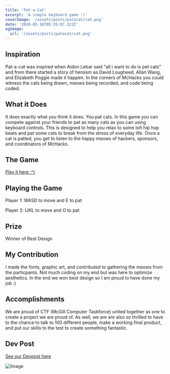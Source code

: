 ```yaml
---
title: 'Pat-a-Cat'
excerpt: 'A simple keyboard game :)'
coverImage: '/assets/posts/patacat/cat.png'
date: '2020-03-16T05:35:07.322Z'
ogImage:
  url: '/assets/posts/patacat/cat.png'
---
```



## Inspiration 

Pat-a-cat was inspired when Aidon Lebar said "all i want to do is pet cats" and from there started a story of heroism as David Lougheed, Allan Wang, and Elizabeth Poggie made it happen. In the corners of McHacks you could witness the cats being drawn, meows being recorded, and code being coded.

## What it Does

It does exactly what you think it does. You pat cats. In this game you can compete against your friends to pat as many cats as you can using keyboard controls. This is designed to help you relax to some lofi hip hop beats and pat some cats to break from the stress of everyday life. Once a cat is patted, you get to listen to the happy meows of hackers, sponsors, and coordinators of McHacks.

## The Game

[Play it here :^)](https://patacat.github.io/)

## Playing the Game

Player 1: WASD to move and E to pat

Player 2: IJKL to move and O to pat

## Prize

Winner of Best Design

## My Contribution

I made the fonts, graphic art, and contributed to gathering the meows from the particpants. Not much coding on my end but was here to optimize aesthetics. In the end we won best design so I am proud to have done my job :) 

## Accomplishments

We are proud of CTF (McGill Computer Taskforce) united together as one to create a project we are proud of. As well, we are are also so thrilled to have to the chance to talk to 100 different people, make a working final product, and put our skills to the test to create something fantastic.

## Dev Post

[See our Devpost here](https://devpost.com/software/pat-a-cat-mqs6iy)


![Image](/assets/posts/patacat/1.png)